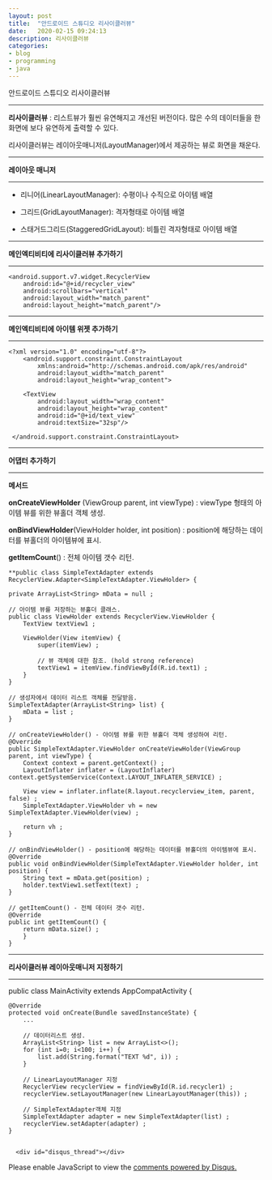 ```yaml
---
layout: post
title:  "안드로이드 스튜디오 리사이클러뷰"
date:   2020-02-15 09:24:13
description: 리사이클러뷰
categories: 
- blog
- programming
- java
---
```


안드로이드 스튜디오 리사이클러뷰
***
**리사이클러뷰** : 리스트뷰가 훨씬 유연해지고 개선된 버전이다. 많은 수의 데이터들을 한 화면에 보다 유연하게 출력할 수 있다.

리사이클러뷰는 레이아웃매니저(LayoutManager)에서 제공하는 뷰로 화면을 채운다.
***
**레이아웃 매니저**
***
- 리니어(LinearLayoutManager): 수평이나 수직으로 아이템 배열

- 그리드(GridLayoutManager): 격자형태로 아이템 배열

- 스태거드그리드(StaggeredGridLayout): 비틀린 격자형태로 아이템 배열
***
**메인엑티비티에 리사이클러뷰 추가하기**
***
    <android.support.v7.widget.RecyclerView
	    android:id="@+id/recycler_view"
	    android:scrollbars="vertical"
	    android:layout_width="match_parent"
	    android:layout_height="match_parent"/>

***
**메인엑티비티에 아이템 위젯 추가하기**
***
    <?xml version="1.0" encoding="utf-8"?> 
	    <android.support.constraint.ConstraintLayout 
		    xmlns:android="http://schemas.android.com/apk/res/android"  
			android:layout_width="match_parent"  
		    android:layout_height="wrap_content">  
    
	    <TextView  
		    android:layout_width="wrap_content"  		
		    android:layout_height="wrap_content"  
		    android:id="@+id/text_view" 
		    android:textSize="32sp"/>
		    
	 </android.support.constraint.ConstraintLayout>

***
**어댑터 추가하기**
***

**메서드**

**onCreateViewHolder** (ViewGroup parent, int viewType) : viewType 형태의 아이템 뷰를 위한 뷰홀더 객체 생성.

**onBindViewHolder**(ViewHolder holder, int position) : position에 해당하는 데이터를 뷰홀더의 아이템뷰에 표시.

**getItemCount**() : 전체 아이템 갯수 리턴.

    **public class SimpleTextAdapter extends RecyclerView.Adapter<SimpleTextAdapter.ViewHolder> {

    private ArrayList<String> mData = null ;

    // 아이템 뷰를 저장하는 뷰홀더 클래스.
    public class ViewHolder extends RecyclerView.ViewHolder {
        TextView textView1 ;

        ViewHolder(View itemView) {
            super(itemView) ;

            // 뷰 객체에 대한 참조. (hold strong reference)
            textView1 = itemView.findViewById(R.id.text1) ;
        }
    }

    // 생성자에서 데이터 리스트 객체를 전달받음.
    SimpleTextAdapter(ArrayList<String> list) {
        mData = list ;
    }

    // onCreateViewHolder() - 아이템 뷰를 위한 뷰홀더 객체 생성하여 리턴.
    @Override
    public SimpleTextAdapter.ViewHolder onCreateViewHolder(ViewGroup parent, int viewType) {
        Context context = parent.getContext() ;
        LayoutInflater inflater = (LayoutInflater) context.getSystemService(Context.LAYOUT_INFLATER_SERVICE) ;

        View view = inflater.inflate(R.layout.recyclerview_item, parent, false) ;
        SimpleTextAdapter.ViewHolder vh = new SimpleTextAdapter.ViewHolder(view) ;

        return vh ;
    }

    // onBindViewHolder() - position에 해당하는 데이터를 뷰홀더의 아이템뷰에 표시.
    @Override
    public void onBindViewHolder(SimpleTextAdapter.ViewHolder holder, int position) {
        String text = mData.get(position) ;
        holder.textView1.setText(text) ;
    }

    // getItemCount() - 전체 데이터 갯수 리턴.
    @Override
    public int getItemCount() {
        return mData.size() ;
	    }
    }

 ***
 **리사이클러뷰 레이아웃매니저 지정하기**
 ***
 public class MainActivity extends AppCompatActivity {

    @Override
    protected void onCreate(Bundle savedInstanceState) {
        ...

        // 데이터리스트 생성.
        ArrayList<String> list = new ArrayList<>();
        for (int i=0; i<100; i++) {
            list.add(String.format("TEXT %d", i)) ;
        }

        // LinearLayoutManager 지정
        RecyclerView recyclerView = findViewById(R.id.recycler1) ;
        recyclerView.setLayoutManager(new LinearLayoutManager(this)) ;

        // SimpleTextAdapter객체 지정
        SimpleTextAdapter adapter = new SimpleTextAdapter(list) ;
        recyclerView.setAdapter(adapter) ;
    }

      
      <div id="disqus_thread"></div>
<script>

/**
*  RECOMMENDED CONFIGURATION VARIABLES: EDIT AND UNCOMMENT THE SECTION BELOW TO INSERT DYNAMIC VALUES FROM YOUR PLATFORM OR CMS.
*  LEARN WHY DEFINING THESE VARIABLES IS IMPORTANT: https://disqus.com/admin/universalcode/#configuration-variables*/
/*
var disqus_config = function () {
this.page.url = PAGE_URL;  // Replace PAGE_URL with your page's canonical URL variable
this.page.identifier = PAGE_IDENTIFIER; // Replace PAGE_IDENTIFIER with your page's unique identifier variable
};
*/
(function() { // DON'T EDIT BELOW THIS LINE
var d = document, s = d.createElement('script');
s.src = 'https://EXAMPLE.disqus.com/embed.js';
s.setAttribute('data-timestamp', +new Date());
(d.head || d.body).appendChild(s);
})();
</script>
<noscript>Please enable JavaScript to view the <a href="https://disqus.com/?ref_noscript">comments powered by Disqus.</a></noscript>
                            